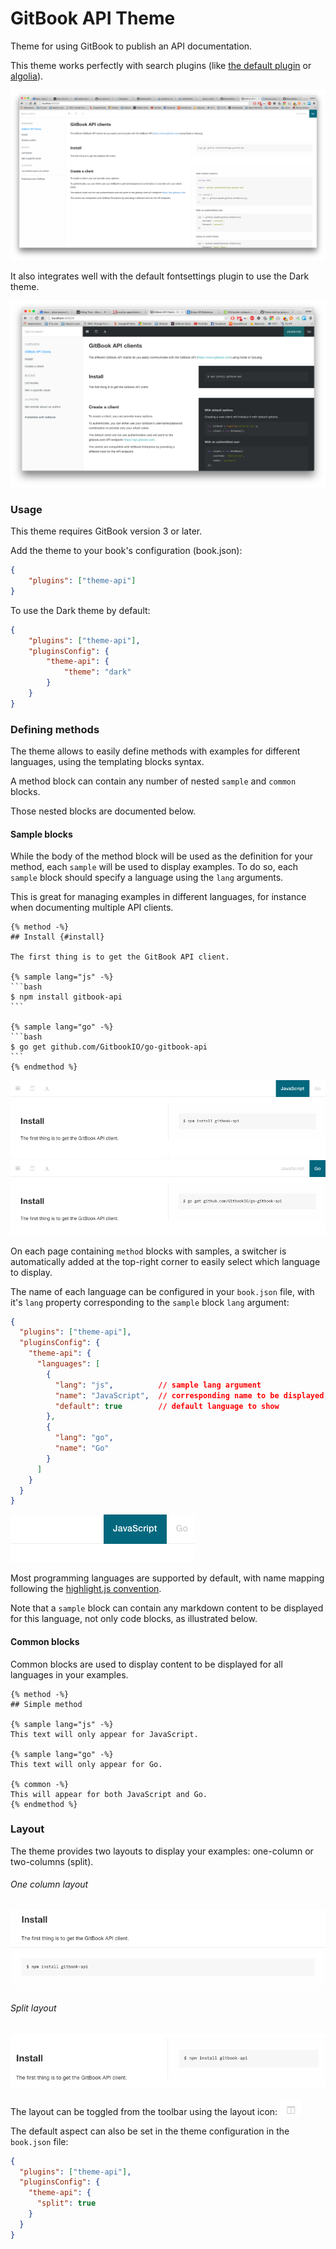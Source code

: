 # GitBook API Theme

Theme for using GitBook to publish an API documentation.

This theme works perfectly with search plugins (like [the default plugin](https://github.com/GitbookIO/plugin-search) or [algolia](https://github.com/GitbookIO/plugin-algolia)).

![Screenshot](img/theme-api.png)

It also integrates well with the default fontsettings plugin to use the Dark theme.

![Dark theme](img/theme-dark.png)

### Usage

This theme requires GitBook version 3 or later.

Add the theme to your book's configuration (book.json):

```json
{
    "plugins": ["theme-api"]
}
```

To use the Dark theme by default:

```json
{
    "plugins": ["theme-api"],
    "pluginsConfig": {
        "theme-api": {
            "theme": "dark"
        }
    }
}
```

### Defining methods

The theme allows to easily define methods with examples for different languages, using the templating blocks syntax.

A method block can contain any number of nested `sample` and `common` blocks.

Those nested blocks are documented below.

#### Sample blocks

While the body of the method block will be used as the definition for your method, each `sample` will be used to display examples. To do so, each `sample` block should specify a language using the `lang` arguments.

This is great for managing examples in different languages, for instance when documenting multiple API clients.

    {% method -%}
    ## Install {#install}

    The first thing is to get the GitBook API client.

    {% sample lang="js" -%}
    ```bash
    $ npm install gitbook-api
    ```

    {% sample lang="go" -%}
    ```bash
    $ go get github.com/GitbookIO/go-gitbook-api
    ```
    {% endmethod %}

![JS Sample](img/sample-js.png)
![Go sample](img/sample-go.png)

On each page containing `method` blocks with samples, a switcher is automatically added at the top-right corner to easily select which language to display.

The name of each language can be configured in your `book.json` file, with it's `lang` property corresponding to the `sample` block `lang` argument:

```json
{
  "plugins": ["theme-api"],
  "pluginsConfig": {
    "theme-api": {
      "languages": [
        {
          "lang": "js",          // sample lang argument
          "name": "JavaScript",  // corresponding name to be displayed
          "default": true        // default language to show
        },
        {
          "lang": "go",
          "name": "Go"
        }
      ]
    }
  }
}
```

![Language switcher](img/lang-switcher.png)

Most programming languages are supported by default, with name mapping following the [highlight.js convention](http://highlightjs.readthedocs.io/en/latest/css-classes-reference.html#language-names-and-aliases).

Note that a `sample` block can contain any markdown content to be displayed for this language, not only code blocks, as illustrated below.


#### Common blocks

Common blocks are used to display content to be displayed for all languages in your examples.

    {% method -%}
    ## Simple method

    {% sample lang="js" -%}
    This text will only appear for JavaScript.

    {% sample lang="go" -%}
    This text will only appear for Go.

    {% common -%}
    This will appear for both JavaScript and Go.
    {% endmethod %}


### Layout

The theme provides two layouts to display your examples: one-column or two-columns (split).

###### One column layout
![One column](img/one-column.png)

###### Split layout
![Split](img/split.png)

The layout can be toggled from the toolbar using the layout icon: ![Layout icon](img/layout-icon.png)

The default aspect can also be set in the theme configuration in the `book.json` file:

```json
{
  "plugins": ["theme-api"],
  "pluginsConfig": {
    "theme-api": {
      "split": true
    }
  }
}
```